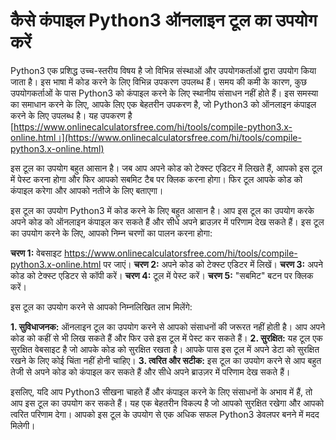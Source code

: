 कैसे कंपाइल Python3 ऑनलाइन टूल का उपयोग करें
============================================

Python3 एक प्रशिद्ध उच्च-स्तरीय विषय है जो विभिन्न संस्थाओं और उपयोगकर्ताओं द्वारा उपयोग किया जाता है। इस भाषा में कोड करने के लिए विभिन्न उपकरण उपलब्ध हैं। समय की कमी के कारण, कुछ उपयोगकर्ताओं के पास Python3 को कंपाइल करने के लिए स्थानीय संसाधन नहीं होते हैं। इस समस्या का समाधान करने के लिए, आपके लिए एक बेहतरीन उपकरण है, जो Python3 को ऑनलाइन कंपाइल करने के लिए उपलब्ध है। यह उपकरण है [https://www.onlinecalculatorsfree.com/hi/tools/compile-python3.x-online.html।](https://www.onlinecalculatorsfree.com/hi/tools/compile-python3.x-online.html)

इस टूल का उपयोग बहुत आसान है। जब आप अपने कोड को टेक्स्ट एडिटर में लिखते हैं, आपको इस टूल में पेस्ट करना होगा और फिर आपको सबमिट टैब पर क्लिक करना होगा। फिर टूल आपके कोड को कंपाइल करेगा और आपको नतीजे के लिए बताएगा।

इस टूल का उपयोग Python3 में कोड करने के लिए बहुत आसान है। आप इस टूल का उपयोग करके अपने कोड को ऑनलाइन कंपाइल कर सकते हैं और सीधे अपने ब्राउज़र में परिणाम देख सकते हैं। इस टूल का उपयोग करने के लिए, आपको निम्न चरणों का पालन करना होगा:

**चरण 1:** वेबसाइट <https://www.onlinecalculatorsfree.com/hi/tools/compile-python3.x-online.html> पर जाएं। **चरण 2:** अपने कोड को टेक्स्ट एडिटर में लिखें। **चरण 3:** अपने कोड को टेक्स्ट एडिटर से कॉपी करें। **चरण 4:** टूल में पेस्ट करें। **चरण 5:** "सबमिट" बटन पर क्लिक करें।

इस टूल का उपयोग करने से आपको निम्नलिखित लाभ मिलेंगे:

**1. सुविधाजनक:** ऑनलाइन टूल का उपयोग करने से आपको संसाधनों की जरूरत नहीं होती है। आप अपने कोड को कहीं से भी लिख सकते हैं और फिर उसे इस टूल में पेस्ट कर सकते हैं। **2. सुरक्षित:** यह टूल एक सुरक्षित वेबसाइट है जो आपके कोड को सुरक्षित रखता है। आपके पास इस टूल में अपने डेटा को सुरक्षित रखने के लिए कोई चिंता नहीं होनी चाहिए। **3. त्वरित और सटीक:** इस टूल का उपयोग करने से आप बहुत तेजी से अपने कोड को कंपाइल कर सकते हैं और सीधे अपने ब्राउज़र में परिणाम देख सकते हैं।

इसलिए, यदि आप Python3 सीखना चाहते हैं और कंपाइल करने के लिए संसाधनों के अभाव में हैं, तो आप इस टूल का उपयोग कर सकते हैं। यह एक बेहतरीन विकल्प है जो आपको सुरक्षित रखेगा और आपको त्वरित परिणाम देगा। आपको इस टूल के उपयोग से एक अधिक सफल Python3 डेवलपर बनने में मदद मिलेगी।